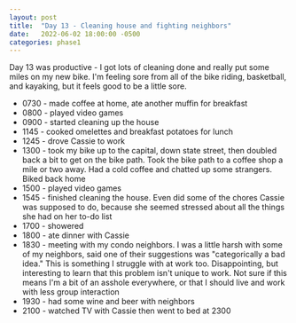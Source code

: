```yaml
---
layout: post
title:  "Day 13 - Cleaning house and fighting neighbors"
date:   2022-06-02 18:00:00 -0500
categories: phase1
---
```


Day 13 was productive - I got lots of cleaning done and really put some miles on my new bike. I'm feeling sore from all of the bike
riding, basketball, and kayaking, but it feels good to be a little sore.

* 0730 - made coffee at home, ate another muffin for breakfast
* 0800 - played video games
* 0900 - started cleaning up the house
* 1145 - cooked omelettes and breakfast potatoes for lunch
* 1245 - drove Cassie to work
* 1300 - took my bike up to the capital, down state street, then doubled back a bit to get on the bike path.
Took the bike path to a coffee shop a mile or two away. Had a cold coffee and chatted up some strangers. Biked back home
* 1500 - played video games
* 1545 - finished cleaning the house. Even did some of the chores Cassie was supposed to do, because she seemed stressed about all the
things she had on her to-do list
* 1700 - showered
* 1800 - ate dinner with Cassie
* 1830 - meeting with my condo neighbors. I was a little harsh with some of my neighbors, said one of their suggestions was "categorically
a bad idea."  This is something I struggle with at work too. Disappointing, but interesting to learn that this problem isn't unique to work.
Not sure if this means I'm a bit of an asshole everywhere, or that I should live and work with less group interaction
* 1930 - had some wine and beer with neighbors
* 2100 - watched TV with Cassie then went to bed at 2300

